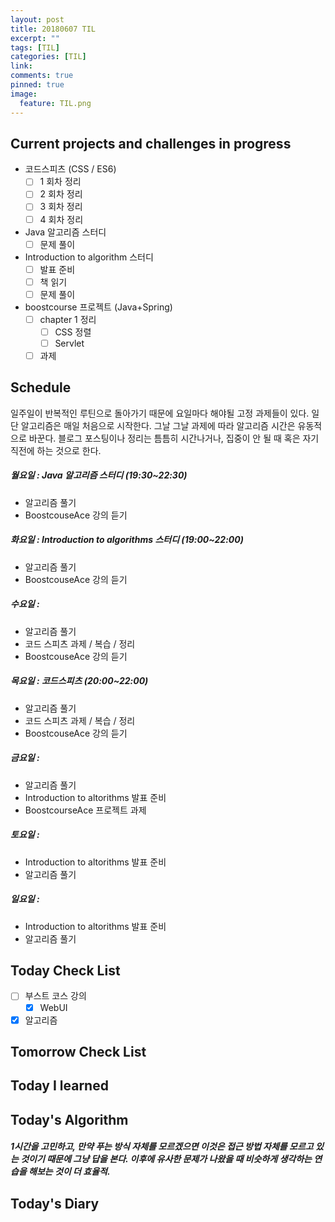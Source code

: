 ```yaml
---
layout: post
title: 20180607 TIL
excerpt: ""
tags: [TIL]
categories: [TIL]
link:
comments: true
pinned: true
image:
  feature: TIL.png
---
```


## Current projects and challenges in progress

- 코드스피츠 (CSS / ES6)
  - [ ] 1 회차 정리
  - [ ] 2 회차 정리
  - [ ] 3 회차 정리
  - [ ] 4 회차 정리
- Java 알고리즘 스터디 
  - [ ] 문제 풀이
- Introduction to algorithm 스터디
  - [ ] 발표 준비
  - [ ] 책 읽기
  - [ ] 문제 풀이
- boostcourse 프로젝트 (Java+Spring)
  - [ ] chapter 1 정리
    - [ ] CSS 정렬
    - [ ] Servlet
  - [ ] 과제

## Schedule

일주일이 반복적인 루틴으로 돌아가기 때문에 요일마다 해야될 고정 과제들이 있다. 일단 알고리즘은 매일 처음으로 시작한다. 그날 그날 과제에 따라 알고리즘 시간은 유동적으로 바꾼다. 블로그 포스팅이나 정리는 틈틈히 시간나거나, 집중이 안 될 때 혹은 자기 직전에 하는 것으로 한다.

##### 월요일 : Java 알고리즘 스터디  (19:30~22:30)

- 알고리즘 풀기
- BoostcouseAce 강의 듣기

##### 화요일 : Introduction to algorithms 스터디 (19:00~22:00)

- 알고리즘 풀기
- BoostcouseAce 강의 듣기

##### 수요일 :

- 알고리즘 풀기
- 코드 스피츠 과제 / 복습 / 정리
- BoostcouseAce 강의 듣기

##### 목요일 : 코드스피츠 (20:00~22:00)

- 알고리즘 풀기
- 코드 스피츠 과제 / 복습 / 정리
- BoostcouseAce 강의 듣기

##### 금요일 :

- 알고리즘 풀기
- Introduction to altorithms 발표 준비
- BoostcourseAce 프로젝트 과제

##### 토요일 :

- Introduction to altorithms 발표 준비
- 알고리즘 풀기

##### 일요일 :

- Introduction to altorithms 발표 준비
- 알고리즘 풀기

## Today Check List

- [ ] 부스트 코스 강의
  - [x] WebUI
- [x] 알고리즘

## Tomorrow Check List



## Today I learned



## Today's Algorithm

##### 1시간을 고민하고, 만약 푸는 방식 자체를 모르겠으면 이것은 접근 방법 자체를 모르고 있는 것이기 때문에 그냥 답을 본다. 이후에 유사한 문제가 나왔을 때 비슷하게 생각하는 연습을 해보는 것이 더 효율적.



## Today's Diary